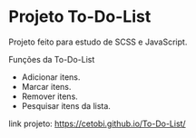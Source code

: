 # Projeto To-Do-List

Projeto feito para estudo de SCSS e JavaScript.

Funções da To-Do-List
- Adicionar itens.
- Marcar itens.
- Remover itens.
- Pesquisar itens da lista.

link projeto: https://cetobi.github.io/To-Do-List/
